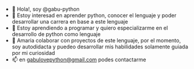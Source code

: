 - 👋 Hola!, soy @gabu-python
- 👀 Estoy interesad en aprender python, conocer el lenguaje y poder desarrollar una carrera en base a este lenguaje
- 🌱 Estoy aprendiendo a programar y quiero especializarme en el desarrollo de python como lenguaje 
- 💞️ Amaria colaborar con proyectos de este lenguaje, por el momento, soy autodidacta y puedeo desarrollar mis habilidades solamente guiada por mi curiosidad
- 📫 en gabulovepython@gmail.com podes contactarme

<!---
gabu-python/gabu-python is a ✨ special ✨ repository because its `README.md` (this file) appears on your GitHub profile.
You can click the Preview link to take a look at your changes.
--->
